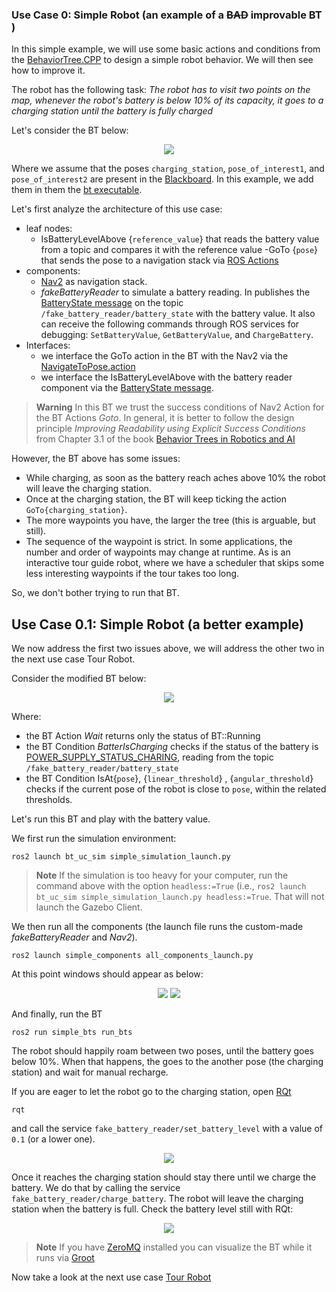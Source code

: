 ### Use Case 0: Simple Robot (an example of a ~~BAD~~ improvable BT )

In this simple example, we will use some basic actions and conditions from the [BehaviorTree.CPP](https://www.behaviortree.dev/) to design a simple robot behavior. We will then see how to improve it.

The robot has the following task: _The robot has to visit two points on the map, whenever the robot's battery is below 10% of its capacity, it goes to a charging station until the battery is fully charged_

Let's consider the BT below:


<p align="center">
  <img src="https://user-images.githubusercontent.com/8132627/191736753-ea657029-7f95-4b50-a814-b30350f560eb.png" />
</p>

Where we assume that the poses `charging_station`, `pose_of_interest1`, and  `pose_of_interest2` are present in the [Blackboard](https://www.behaviortree.dev/tutorial_02_basic_ports/). In this example, we add them in them the [bt executable](https://github.com/miccol/bt_use_cases/blob/9a66b5e2b1d4705235227096c92303de2baf4724/simple_example/bts/src/run_bt.cpp#L77).

Let's first analyze the architecture of this use case:

- leaf nodes: 
  - IsBatteryLevelAbove {`reference_value`} that reads the battery value from a topic and compares it with the reference value
  -GoTo {`pose`} that sends the pose to a navigation stack via [ROS Actions](https://docs.ros.org/en/humble/Tutorials/Beginner-CLI-Tools/Understanding-ROS2-Actions/Understanding-ROS2-Actions.html)
- components: 
  - [Nav2](https://navigation.ros.org/index.html) as navigation stack. 
  - *fakeBatteryReader* to simulate a battery reading. In publishes the [BatteryState message](https://github.com/ros2/common_interfaces/blob/master/sensor_msgs/msg/BatteryState.msg) on the topic `/fake_battery_reader/battery_state` with the battery value. It also can receive the following commands through ROS services for debugging: `SetBatteryValue`, `GetBatteryValue`, and `ChargeBattery`.
- Interfaces: 
  - we interface the GoTo action in the BT with the Nav2 via the [NavigateToPose.action](https://github.com/ros-planning/navigation2/blob/main/nav2_msgs/action/NavigateToPose.action)
  - we interface the IsBatteryLevelAbove with the battery reader component via the [BatteryState message](https://github.com/ros2/common_interfaces/blob/master/sensor_msgs/msg/BatteryState.msg).



>**Warning**
> In this BT we trust the success conditions of Nav2 Action for the BT Actions _Goto_. In general, it is better to follow the design principle _Improving Readability using Explicit Success Conditions_ from Chapter 3.1 of the book [Behavior Trees in Robotics and AI](https://arxiv.org/pdf/1709.00084.pdf) 

However, the BT above has some issues: 


- While charging, as soon as the battery reach aches above 10% the robot will leave the charging station.
- Once at the charging station, the BT will keep ticking the action `GoTo{charging_station}`.
- The more waypoints you have, the larger the tree (this is arguable, but still).
- The sequence of the waypoint is strict. In some applications, the number and order of waypoints may change at runtime. As is an interactive tour guide robot, where we have a scheduler that skips some less interesting waypoints if the tour takes too long.

So, we don't bother trying to run that BT.
## Use Case 0.1: Simple Robot (a better example)

We now address the first two issues above, we will address the other two in the next use case Tour Robot.

Consider the modified BT below:
<p align="center">
  <img src="https://user-images.githubusercontent.com/8132627/192754551-32f215dc-45d8-4019-828d-98acb93fa315.png" />
</p>

Where:
- the BT Action _Wait_ returns only the status of BT::Running
- the BT Condition _BatterIsCharging_ checks if the status of the battery is [POWER_SUPPLY_STATUS_CHARING](http://docs.ros.org/en/melodic/api/sensor_msgs/html/msg/BatteryState.html), reading from the topic `/fake_battery_reader/battery_state `
- the BT Condition IsAt{`pose`},
{`linear_threshold`} , {`angular_threshold`} checks if the current pose of the robot is close to `pose`, within the related thresholds.



Let's run this BT and play with the battery value.

We first run the simulation environment:

```console
ros2 launch bt_uc_sim simple_simulation_launch.py
```
> **Note**
> If the simulation is too heavy for your computer, run the command above with the option `headless:=True` (i.e., `ros2 launch bt_uc_sim simple_simulation_launch.py headless:=True`. That will not launch the Gazebo Client.

We then run all the components (the launch file runs the custom-made _fakeBatteryReader_ and _Nav2_).
```console
ros2 launch simple_components all_components_launch.py
```

At this point windows should appear as below:


<p align="center">
  <img src="https://user-images.githubusercontent.com/8132627/192756657-e394730c-5435-4695-b369-afe43c27b93a.png" />
  <img src="https://user-images.githubusercontent.com/8132627/192756952-c7b01c72-fdf4-4578-9268-115877b7a17f.png" />
</p>


And finally, run the BT

```console
ros2 run simple_bts run_bts
```



The robot should happily roam between two poses, until the battery goes below 10%. When that happens, the goes to the another pose (the charging station) and wait for manual recharge.

If you are eager to let the robot go to the charging station, open [RQt](https://docs.ros.org/en/humble/Concepts/About-RQt.html)


```console
rqt
```

and call the service `fake_battery_reader/set_battery_level` with a value of `0.1` (or a lower one).

<p align="center">
  <img src="https://user-images.githubusercontent.com/8132627/192758248-3a2a8fb2-c7fe-4b5a-a920-f56bb328ee08.png" />
</p>


Once it reaches the charging station should stay there until we charge the battery. We do that by calling the service `fake_battery_reader/charge_battery`. The robot will leave the charging station when the battery is full.
Check the battery level still with RQt:


<p align="center">
  <img src="https://user-images.githubusercontent.com/8132627/192758765-9253acad-04b1-4ebf-bd4d-fa220524640b.png" />
</p>


> **Note**
>  If you have [ZeroMQ](https://zeromq.org/download/)  installed you can visualize the BT while it runs via  [Groot](https://github.com/BehaviorTree/Groot)

Now take a look at the next use case [Tour Robot](../tour_robot/)